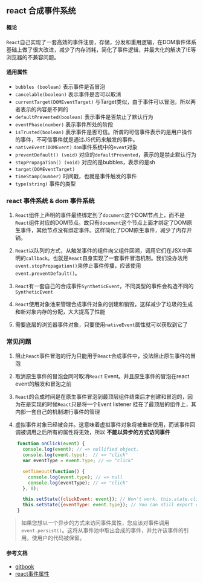 ## react 合成事件系统

#### 概论

  `React`自己实现了一套高效的事件注册，存储，分发和重用逻辑，在DOM事件体系基础上做了很大改进，减少了内存消耗，简化了事件逻辑，并最大化的解决了IE等浏览器的不兼容问题。
  
#### 通用属性 
- `bubbles (boolean)` 表示事件是否冒泡
- `cancelable(boolean)` 表示事件是否可以取消
- `currentTarget(DOMEventTarget)` 与Target类似，由于事件可以冒泡，所以两者表示的内容是不同的
- `defaultPrevented(boolean)` 表示事件是否禁止了默认行为
- `eventPhase(number)` 表示事件所处的阶段
- `isTrusted(boolean)` 表示事件是否可信。所谓的可信事件表示的是用户操作的事件，不可信事件就是通过JS代码来触发的事件。
- `nativeEvent(DOMEvent)` `dom`事件系统中的`event`对象
- `preventDefault() (void)` 对应的`defaultPrevented`，表示的是禁止默认行为
- `stopPropagaTion() (void)` 对应的是bubbles，表示的是sh
- `target(DOMEventTarget)`
- `timeStamp(number)` 时间戳，也就是事件触发的事件
- `type(string)` 事件的类型


### react 事件系统 & dom 事件系统

  1. `React`组件上声明的事件最终绑定到了`document`这个DOM节点上，而不是`React`组件对应的DOM节点。故只有`document`这个节点上面才绑定了DOM原生事件，其他节点没有绑定事件。这样简化了DOM原生事件，减少了内存开销。

  2. `React`以队列的方式，从触发事件的组件向父组件回溯，调用它们在JSX中声明的`callback`。也就是`React`自身实现了一套事件冒泡机制。我们没办法用`event.stopPropagation()`来停止事件传播，应该使用`event.preventDefault()`。

  3. `React`有一套自己的合成事件`SyntheticEvent`，不同类型的事件会构造不同的`SyntheticEvent`

  4. `React`使用对象池来管理合成事件对象的创建和销毁，这样减少了垃圾的生成和新对象内存的分配，大大提高了性能

  5. 需要底层的浏览器事件对象，只要使用`nativeEvent`属性就可以获取到它了

### 常见问题

  1. 阻止`React`事件冒泡的行为只能用于`React`合成事件中，没法阻止原生事件的冒泡

  2. 取消原生事件的冒泡会同时取消`React` Event。并且原生事件的冒泡在react event的触发和冒泡之前

  3. `React`的合成时间是在原生事件冒泡到最顶层组件结束后才创建和冒泡的，因为在是实现的时候`React`只是将一个Event listener 挂在了最顶层的组件上，其内部一套自己的机制进行事件的管理


  1. 虚拟事件对象已经被合并。这意味着虚拟事件对象将被重新使用，而该事件回调被调用之后所有的属性将无效，所以 **不能以异步的方式访问事件**

  ```javascript
      function onClick(event) {
        console.log(event); // => nullified object.
        console.log(event.type);  // => "click"
        var eventType = event.type; // => "click"

        setTimeout(function() {
          console.log(event.type); // => null
          console.log(eventType); // => "click"
        }, 0);

        this.setState({clickEvent: event}); // Won't work. this.state.clickEvent will only contain null values.
        this.setState({eventType: event.type}); // You can still export event properties.
      }
  ```

  > 如果您想以一个异步的方式来访问事件属性，您应该对事件调用`event.persist()`。这将从事件池中取出合成的事件，并允许该事件的引用，使用户的代码被保留。

  
#### 参考文档
  - [gitbook](https://chenyitian.gitbooks.io/react-docs/content/docs/ref-05-events.html)
  - [react事件属性](https://www.cnblogs.com/mabylove/p/6873506.html) 